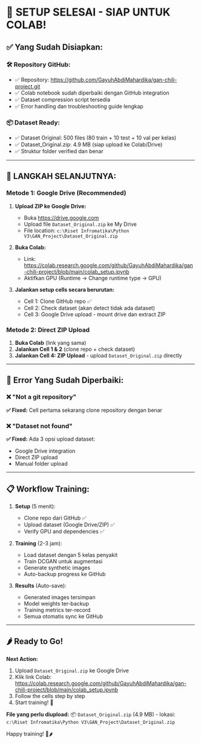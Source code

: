 # 🎉 SETUP SELESAI - SIAP UNTUK COLAB!

## ✅ **Yang Sudah Disiapkan:**

### 🛠️ **Repository GitHub:**

- ✅ Repository: https://github.com/GayuhAbdiMahardika/gan-chili-project.git
- ✅ Colab notebook sudah diperbaiki dengan GitHub integration
- ✅ Dataset compression script tersedia
- ✅ Error handling dan troubleshooting guide lengkap

### 📦 **Dataset Ready:**

- ✅ Dataset Original: 500 files (80 train + 10 test + 10 val per kelas)
- ✅ Dataset_Original.zip: 4.9 MB (siap upload ke Colab/Drive)
- ✅ Struktur folder verified dan benar

---

## 🚀 **LANGKAH SELANJUTNYA:**

### **Metode 1: Google Drive (Recommended)**

1. **Upload ZIP ke Google Drive:**

   - Buka https://drive.google.com
   - Upload file `Dataset_Original.zip` ke My Drive
   - File location: `c:\Riset Infromatika\Python V3\GAN_Project\Dataset_Original.zip`

2. **Buka Colab:**

   - Link: https://colab.research.google.com/github/GayuhAbdiMahardika/gan-chili-project/blob/main/colab_setup.ipynb
   - Aktifkan GPU (Runtime → Change runtime type → GPU)

3. **Jalankan setup cells secara berurutan:**
   - Cell 1: Clone GitHub repo ✅
   - Cell 2: Check dataset (akan detect tidak ada dataset)
   - Cell 3: Google Drive upload - mount drive dan extract ZIP

### **Metode 2: Direct ZIP Upload**

1. **Buka Colab** (link yang sama)
2. **Jalankan Cell 1 & 2** (clone repo + check dataset)
3. **Jalankan Cell 4: ZIP Upload** - upload `Dataset_Original.zip` directly

---

## 🎯 **Error Yang Sudah Diperbaiki:**

### ❌ "Not a git repository"

**✅ Fixed:** Cell pertama sekarang clone repository dengan benar

### ❌ "Dataset not found"

**✅ Fixed:** Ada 3 opsi upload dataset:

- Google Drive integration
- Direct ZIP upload
- Manual folder upload

---

## 📋 **Workflow Training:**

1. **Setup** (5 menit):

   - Clone repo dari GitHub ✅
   - Upload dataset (Google Drive/ZIP) ✅
   - Verify GPU and dependencies ✅

2. **Training** (2-3 jam):

   - Load dataset dengan 5 kelas penyakit
   - Train DCGAN untuk augmentasi
   - Generate synthetic images
   - Auto-backup progress ke GitHub

3. **Results** (Auto-save):
   - Generated images tersimpan
   - Model weights ter-backup
   - Training metrics ter-record
   - Semua otomatis sync ke GitHub

---

## 🌶️ **Ready to Go!**

**Next Action:**

1. Upload `Dataset_Original.zip` ke Google Drive
2. Klik link Colab: https://colab.research.google.com/github/GayuhAbdiMahardika/gan-chili-project/blob/main/colab_setup.ipynb
3. Follow the cells step by step
4. Start training! 🚀

**File yang perlu diupload:**
📦 `Dataset_Original.zip` (4.9 MB) - lokasi: `c:\Riset Infromatika\Python V3\GAN_Project\Dataset_Original.zip`

Happy training! 🎉🌶️
